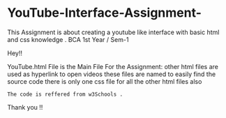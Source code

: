 # YouTube-Interface-Assignment-
This Assignment is about creating a youtube like interface with basic html and css knowledge . BCA 1st Year / Sem-1 


Hey!!

YouTube.html  File is the Main File For the Assignment:
         other html files are used as hyperlink to open videos 
         these files are named to easily find the source code 
         there is only one css file for all the other html files also 
    

    The code is reffered from w3Schools .



Thank you !!
